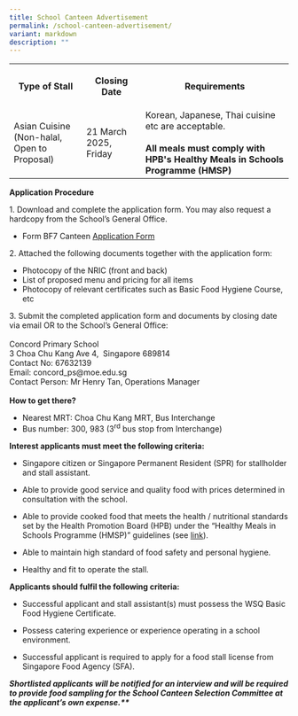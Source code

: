 ```yaml
---
title: School Canteen Advertisement
permalink: /school-canteen-advertisement/
variant: markdown
description: ""
---
```

<table style="minWidth: 75px">
<colgroup>
<col>
<col>
<col>
</colgroup>
<tbody>
<tr>
<th rowspan="1" colspan="1">
<p>Type of Stall</p>
</th>
<th rowspan="1" colspan="1">
<p>Closing Date</p>
</th>
<th rowspan="1" colspan="1">
<p>Requirements</p>
</th>
</tr>
<tr>
<td rowspan="1" colspan="1">
Asian Cuisine
<br>(Non-halal, Open to Proposal)
</td>
<td rowspan="1" colspan="1">
21 March 2025, Friday</td>
<td rowspan="1" colspan="1">
Korean, Japanese, Thai cuisine etc are acceptable.
<br><br><b>All meals must comply with HPB's Healthy Meals in Schools Programme (HMSP)</b>
</td>
</tr>
</tbody>
</table>
<p><strong>Application Procedure</strong>
</p>
1. Download and complete the application form. You may also request a
hardcopy from the School’s General Office.
<ul data-tight="true" class="tight">
<li>Form BF7 Canteen <a href="/files/BF7_canteen_application_form___Concord.pdf" rel="noopener nofollow" target="_blank">Application Form</a>
</li></ul>
2. Attached the following documents together with the application form:
<ul data-tight="true" class="tight">
<li>Photocopy of the NRIC (front and back)</li>
<li>List of proposed menu and pricing for all items</li>
<li>Photocopy of relevant certificates such as Basic Food Hygiene Course, etc</li></ul>
3. Submit the completed application form and documents by closing date via email OR to the School’s General Office:
<br>
<br>Concord Primary School
<br>3 Choa Chu Kang Ave 4, &nbsp;Singapore 689814
<br>Contact No: 67632139
<br>Email:&nbsp;<a rel="noopener noreferrer nofollow" target="_blank">concord_ps@moe.edu.sg</a>
<br>Contact Person: Mr Henry Tan, Operations Manager
<br>
<br><strong>How to get there?</strong>
<ul data-tight="true" class="tight">
<li>Nearest MRT: Choa Chu Kang MRT, Bus Interchange</li>
<li>Bus number: 300, 983 (3<sup>rd</sup> bus stop from Interchange)</li></ul>
<p><strong>Interest applicants must meet the following criteria:</strong> </p>
<ul data-tight="true" class="tight">
<li>
<p>Singapore citizen or Singapore Permanent Resident (SPR) for stallholder
and stall assistant.</p>
</li>
<li>
<p>Able to provide good service and quality food with prices determined in
consultation with the school.</p>
</li>
<li>
<p>Able to provide cooked food that meets the health / nutritional standards
set by the Health Promotion Board (HPB) under the “Healthy Meals in Schools
Programme (HMSP)” guidelines (see&nbsp;<a href="https://www.hpb.gov.sg/schools/school-programmes/healthy-meals-in-schools-programme" rel="noopener noreferrer nofollow" target="_blank">link</a>).</p>
</li>
<li>
<p>Able to maintain high standard of food safety and personal hygiene.</p>
</li>
<li>
<p>Healthy and fit to operate the stall.</p>
</li>
</ul>
<p><strong>Applicants should fulfil the following criteria:</strong>
</p>
<ul data-tight="true" class="tight">
<li>
<p>Successful applicant and stall assistant(s) must possess the WSQ Basic
Food Hygiene Certificate.</p>
</li>
<li>
<p>Possess catering experience or experience operating in a school environment.</p>
</li>
<li>
<p>Successful applicant is required to apply for a food stall license from
Singapore Food Agency (SFA).</p>
</li>
</ul>
<p><em><b>Shortlisted applicants will be notified for an interview and will be required to provide food sampling for the School Canteen Selection Committee at the applicant’s own expense.**</b></em>
</p>